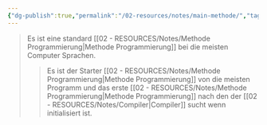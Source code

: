 ```yaml
---
{"dg-publish":true,"permalink":"/02-resources/notes/main-methode/","tags":["code"],"noteIcon":"","updated":"2025-05-05T15:24:17.000+02:00"}
---
```


>Es ist eine standard [[02 - RESOURCES/Notes/Methode Programmierung\|Methode Programmierung]] bei die meisten Computer Sprachen.
>>Es ist der Starter [[02 - RESOURCES/Notes/Methode Programmierung\|Methode Programmierung]] von die meisten Programm und das erste [[02 - RESOURCES/Notes/Methode Programmierung\|Methode Programmierung]] nach den der [[02 - RESOURCES/Notes/Compiler\|Compiler]] sucht wenn initialisiert ist. 